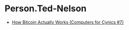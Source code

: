 # Person.Ted-Nelson
- [How Bitcoin Actually Works (Computers for Cynics #7)](https://youtu.be/3CMucDjJQ4E)
